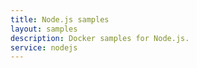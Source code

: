 ```yaml
---
title: Node.js samples
layout: samples
description: Docker samples for Node.js.
service: nodejs
---
```


